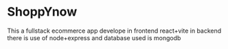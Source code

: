 # ShoppYnow
This a fullstack ecommerce app develope in frontend react+vite in backend there is use of node+express and database used is mongodb
